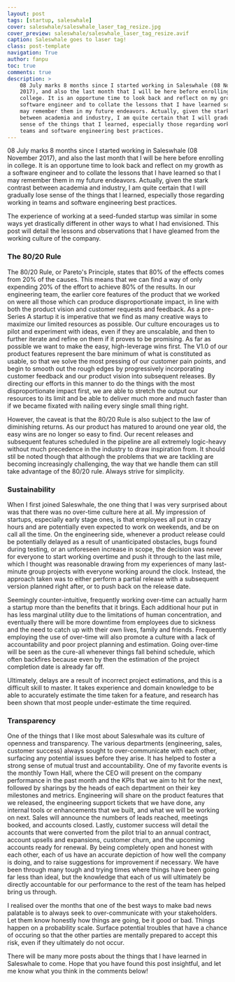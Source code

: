 ```yaml
---
layout: post
tags: [startup, saleswhale]
cover: saleswhale/saleswhale_laser_tag_resize.jpg
cover_preview: saleswhale/saleswhale_laser_tag_resize.avif
caption: Saleswhale goes to laser tag!
class: post-template
navigation: True
author: fanpu
toc: true
comments: true
description: >
    08 July marks 8 months since I started working in Saleswhale (08 November
    2017), and also the last month that I will be here before enrolling in
    college. It is an opportune time to look back and reflect on my growth as a
    software engineer and to collate the lessons that I have learned so that I
    may remember them in my future endeavors. Actually, given the stark contrast
    between academia and industry, I am quite certain that I will gradually lose
    sense of the things that I learned, especially those regarding working in
    teams and software engineering best practices.
---
```

08 July marks 8 months since I started working in Saleswhale (08 November 2017), and also the last month that I will be here before enrolling in college. It is an opportune time to look back and reflect on my growth as a software engineer and to collate the lessons that I have learned so that I may remember them in my future endeavors. Actually, given the stark contrast between academia and industry, I am quite certain that I will gradually lose sense of the things that I learned,
especially those regarding working in teams and software engineering best practices.

The experience of working at a seed-funded startup was similar in some ways yet drastically different in other ways to what I had envisioned. This post will detail the lessons and observations that I have gleamed from the working culture of the company.

### The 80/20 Rule
The 80/20 Rule, or Pareto's Principle, states that 80% of the effects comes from 20% of the causes. This means that we can find a way of only expending 20% of the effort to achieve 80% of the results. In our engineering team, the earlier core features of the product that we worked on were all those which can produce disproportionate impact, in line with both the product vision and customer requests and feedback. As a pre-Series A startup it is imperative that we find as many creative ways to maximize our limited resources as possible. Our culture encourages us to pilot and experiment with ideas, even if they are unscalable, and then to further iterate and refine on them if it proves to be promising. As far as possible we want to make the easy, high-leverage wins first. The V1.0 of our product features represent the bare minimum of what is constituted as usable, so that we solve the most pressing of our customer pain points, and begin to smooth out the rough edges by progressively incorporating customer feedback and our product vision into subsequent releases. By directing our efforts in this manner to do the things with the most disproportionate impact first, we are able to stretch the output our resources to its limit and be able to deliver much more and much faster than if we became fixated with nailing every single small thing right.

 However, the caveat is that the 80/20 Rule is also subject to the law of diminishing returns. As our product has matured to around one year old, the easy wins are no longer so easy to find. Our recent releases and subsequent features scheduled in the pipeline are all extremely logic-heavy without much precedence in the industry to draw inspiration from. It should stil be noted though that although the problems that we are tackling are becoming increasingly challenging, the way that we handle
 them can still take advantage of the 80/20 rule. Always strive for simplicity.

### Sustainability
When I first joined Saleswhale, the one thing that I was very surprised about was that there was no over-time culture here at all. My impression of startups, especially early stage ones, is that employees all put in crazy hours and are potentially even expected to work on weekends, and be on call all the time. On the engineering side, whenever a product release could be potentially delayed as a result of unanticipated obstacles, bugs found during testing, or an unforeseen increase in scope, the decision was never for everyone to start working overtime and push it through to the last mile, which I thought was reasonable drawing from my experiences of many last-minute group projects with everyone working around the clock. Instead, the approach taken was to either perform a partial release with a subsequent version planned right after, or to push back on the release date.

Seemingly counter-intuitive, frequently working over-time can actually harm a startup more than the benefits that it brings. Each additional hour put in has less marginal utility due to the limitations of human concentration, and eventually there will be more downtime from employees due to sickness and the need to catch up with their own lives, family and friends. Frequently employing the use of over-time will also promote a culture with a lack of accountability and poor project planning and
estimation. Going over-time will be seen as the cure-all whenever things fall behind schedule, which often backfires because even by then the estimation of the project completion date is already far off.

Ultimately, delays are a result of incorrect project estimations, and this is a difficult skill to master. It takes experience and domain knowledge to be able to accurately estimate the time taken for a feature, and research has been shown that most people under-estimate the time required.

### Transparency
One of the things that I like most about Saleswhale was its culture of openness and transparency. The various departments (engineering, sales, customer success) always sought to over-communicate with each other, surfacing any potential issues before they arise. It has helped to foster a strong sense of mutual trust and accountability. One of my favorite events is the monthly Town Hall, where the CEO will present on the company performance in the past month and the KPIs that we aim to hit for the next, followed by sharings by the heads of each department on their key milestones and metrics. Engineering will share on the product features that we released, the engineering support tickets that we have done, any internal tools or enhancements that we built, and what we will be working on next. Sales will announce the numbers of leads reached, meetings booked, and accounts closed. Lastly, customer success will detail the accounts that were converted from the pilot trial to an annual contract, account upsells and expansions, customer churn, and the upcoming accounts ready for renewal. By being completely open and honest with each other, each of us have an accurate depiction of how well the company is doing, and to raise suggestions for improvement if necessary. We have been through many tough and trying times where things have been going far less than ideal, but the knowledge that each of us will ultimately be directly accountable for our performance to the rest of the team has helped bring us through.

I realised over the months that one of the best ways to make bad news palatable is to always seek to over-communicate with your stakeholders. Let them know honestly how things are going, be it good or bad. Things happen on a probability scale. Surface potential troubles that have a chance of occuring so that the other parties are mentally prepared to accept this risk, even if they ultimately do not occur.

There will be many more posts about the things that I have learned in Saleswhale to come. Hope that you have found this post insightful, and let me know what you think in the comments below!

